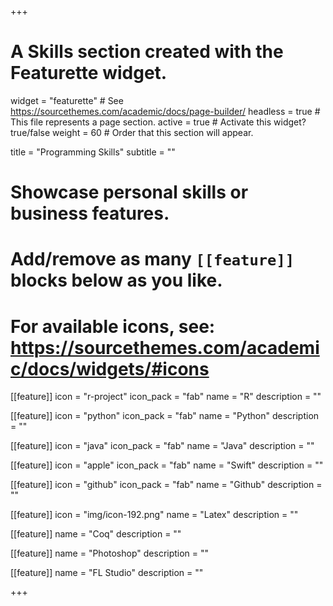 +++
# A Skills section created with the Featurette widget.
widget = "featurette"  # See https://sourcethemes.com/academic/docs/page-builder/
headless = true  # This file represents a page section.
active = true  # Activate this widget? true/false
weight = 60  # Order that this section will appear.

title = "Programming Skills"
subtitle = ""

# Showcase personal skills or business features.
# 
# Add/remove as many `[[feature]]` blocks below as you like.
# 
# For available icons, see: https://sourcethemes.com/academic/docs/widgets/#icons

[[feature]]
  icon = "r-project"
  icon_pack = "fab"
  name = "R"
  description = ""
  
[[feature]]
  icon = "python"
  icon_pack = "fab"
  name = "Python"
  description = ""  
  
[[feature]]
  icon = "java"
  icon_pack = "fab"
  name = "Java"
  description = ""
  
[[feature]]
  icon = "apple"
  icon_pack = "fab"
  name = "Swift"
  description = ""
  
[[feature]]
  icon = "github"
  icon_pack = "fab"
  name = "Github"
  description = ""
  
[[feature]]
  icon = "img/icon-192.png"
  name = "Latex"
  description = ""
  
[[feature]]
  name = "Coq"
  description = ""
  
[[feature]]
  name = "Photoshop"
  description = ""
  
[[feature]]
  name = "FL Studio"
  description = ""

+++
